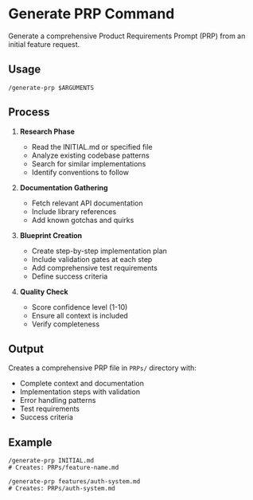 # Generate PRP Command

Generate a comprehensive Product Requirements Prompt (PRP) from an initial feature request.

## Usage
```
/generate-prp $ARGUMENTS
```

## Process

1. **Research Phase**
   - Read the INITIAL.md or specified file
   - Analyze existing codebase patterns
   - Search for similar implementations
   - Identify conventions to follow

2. **Documentation Gathering**
   - Fetch relevant API documentation
   - Include library references
   - Add known gotchas and quirks

3. **Blueprint Creation**
   - Create step-by-step implementation plan
   - Include validation gates at each step
   - Add comprehensive test requirements
   - Define success criteria

4. **Quality Check**
   - Score confidence level (1-10)
   - Ensure all context is included
   - Verify completeness

## Output

Creates a comprehensive PRP file in `PRPs/` directory with:
- Complete context and documentation
- Implementation steps with validation
- Error handling patterns
- Test requirements
- Success criteria

## Example

```
/generate-prp INITIAL.md
# Creates: PRPs/feature-name.md

/generate-prp features/auth-system.md
# Creates: PRPs/auth-system.md
```